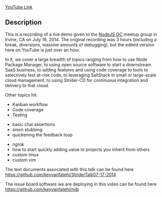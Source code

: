[YouTube Link](https://www.youtube.com/watch?v=sFKGIFT6SlI)

## Description

This is a recording of a live demo given to the [NodeJS OC](http://www.meetup.com/Node-JS-OC/events/186037552/) meetup group in Irvine, CA on July 16, 2014. The original recording was 3 hours (including a break, diversions, massive amounts of debugging), but the edited version here on YouTube is just over an hour.

In it, we cover a large breadth of topics ranging from how to use Node Package Manager, to using open source software to start a downstream SaaS business, to adding features and using code coverage to tools to selectively test at-risk code, to leveraging SaltStack in small or large-scale cloud management, to using Strider-CD for continuous integration and delivery to that cloud.

Other topics hit:
* Kanban workflow
* Code coverage
* Testing
 - basic chai assertions
 - sinon stubbing
 - quickening the feedback loop
* ngrok
* how to start quickly adding value to projects you inherit from others
* custom tmux
* custom vim

The text documents associated with this talk can be found here https://github.com/keyvanfatehi/StriderTalk07-17-2014

The issue board software we are deploying in this video can be found here https://github.com/keyvanfatehi/mib
